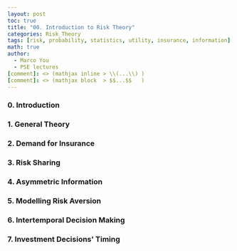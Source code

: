 ```yaml
---
layout: post
toc: true
title: "00. Introduction to Risk Theory"
categories: Risk_Theory
tags: [risk, probability, statistics, utility, insurance, information]
math: true
author:
  - Marco You
  - PSE lectures
[comment]: <> (mathjax inline > \\(...\\) )
[comment]: <> (mathjax block  > $$...$$   )
---
```


### 0. Introduction
### 1. General Theory
### 2. Demand for Insurance
### 3. Risk Sharing
### 4. Asymmetric Information
### 5. Modelling Risk Aversion
### 6. Intertemporal Decision Making
### 7. Investment Decisions' Timing
